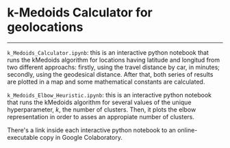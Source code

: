 # k-Medoids Calculator for geolocations
-----------
`k_Medoids_Calculator.ipynb`: this is an interactive python notebook that runs the kMedoids algorithm for locations having latitude and longitud from two different approachs: firstly, using the travel distance by car, in minutes; secondly, using the geodesical distance. After that, both series of results are plotted in a map and some mathematical constants are calculated.

`k_Medoids_Elbow_Heuristic.ipynb`: this is an interactive python notebook that runs the kMedoids algorithm for several values of the unique hyperparameter, *k*, the number of clusters. Then, it plots the elbow representation in order to asses an appropiate number of clusters.

There's a link inside each interactive python notebook to an online-executable copy in Google Colaboratory.

